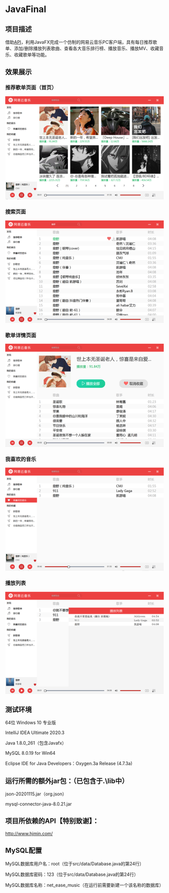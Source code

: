# JavaFinal

## 项目描述

借助[API](http://www.hjmin.com)，利用JavaFX完成一个仿制的网易云音乐PC客户端，具有每日推荐歌单、添加/删除播放列表歌曲、查看各大音乐排行榜、播放音乐、播放MV、收藏音乐、收藏歌单等功能。

## 效果展示

### 推荐歌单页面（首页）

![](pic/1.png)

### 搜索页面

![](pic/2.png)

### 歌单详情页面

![](pic/3.png)

### 我喜欢的音乐

![](pic/4.png)

### 播放列表

![](pic/5.png)

## 测试环境

64位 Windows 10 专业版

IntelliJ IDEA Ultimate 2020.3

Java 1.8.0_261（包含Javafx）

MySQL 8.0.19 for Win64

Eclipse IDE for Java Developers：Oxygen.3a Release (4.7.3a)

## 运行所需的额外jar包：（已包含于.\lib中）

json-20201115.jar（org.json）

mysql-connector-java-8.0.21.jar

## 项目所依赖的API【特别致谢】：

http://www.hjmin.com/

## MySQL配置

MySQL数据库用户名：root（位于src/data/Database.java的第24行）

MySQL数据库密码：123（位于src/data/Database.java的第24行）

MySQL数据库名称：net_ease_music（在运行前需要新建一个该名称的数据库）

